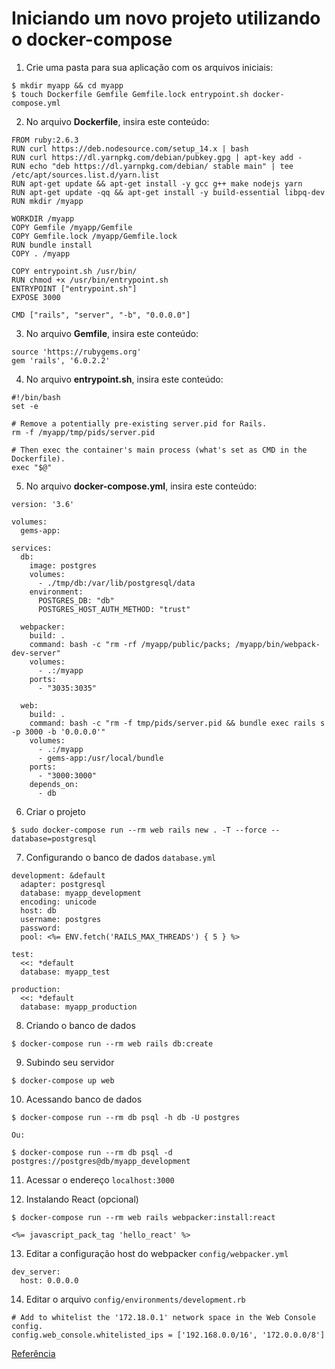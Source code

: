 # Iniciando um novo projeto utilizando o docker-compose

1. Crie uma pasta para sua aplicação com os arquivos iniciais:

```
$ mkdir myapp && cd myapp
$ touch Dockerfile Gemfile Gemfile.lock entrypoint.sh docker-compose.yml
```

2. No arquivo **Dockerfile**, insira este conteúdo:

```
FROM ruby:2.6.3
RUN curl https://deb.nodesource.com/setup_14.x | bash
RUN curl https://dl.yarnpkg.com/debian/pubkey.gpg | apt-key add -
RUN echo "deb https://dl.yarnpkg.com/debian/ stable main" | tee /etc/apt/sources.list.d/yarn.list
RUN apt-get update && apt-get install -y gcc g++ make nodejs yarn
RUN apt-get update -qq && apt-get install -y build-essential libpq-dev
RUN mkdir /myapp

WORKDIR /myapp
COPY Gemfile /myapp/Gemfile
COPY Gemfile.lock /myapp/Gemfile.lock
RUN bundle install
COPY . /myapp

COPY entrypoint.sh /usr/bin/
RUN chmod +x /usr/bin/entrypoint.sh
ENTRYPOINT ["entrypoint.sh"]
EXPOSE 3000

CMD ["rails", "server", "-b", "0.0.0.0"]
```

3. No arquivo **Gemfile**, insira este conteúdo:

```
source 'https://rubygems.org'
gem 'rails', '6.0.2.2'
```

4. No arquivo **entrypoint.sh**, insira este conteúdo:

```
#!/bin/bash
set -e

# Remove a potentially pre-existing server.pid for Rails.
rm -f /myapp/tmp/pids/server.pid

# Then exec the container's main process (what's set as CMD in the Dockerfile).
exec "$@"
```

5. No arquivo **docker-compose.yml**, insira este conteúdo:

```
version: '3.6'

volumes:
  gems-app:

services:
  db:
    image: postgres
    volumes:
      - ./tmp/db:/var/lib/postgresql/data
    environment:
      POSTGRES_DB: "db"
      POSTGRES_HOST_AUTH_METHOD: "trust"

  webpacker:
    build: .
    command: bash -c "rm -rf /myapp/public/packs; /myapp/bin/webpack-dev-server"
    volumes:
      - .:/myapp
    ports:
      - "3035:3035"

  web:
    build: .
    command: bash -c "rm -f tmp/pids/server.pid && bundle exec rails s -p 3000 -b '0.0.0.0'"
    volumes:
      - .:/myapp
      - gems-app:/usr/local/bundle
    ports:
      - "3000:3000"
    depends_on:
      - db
```

6. Criar o projeto

```
$ sudo docker-compose run --rm web rails new . -T --force --database=postgresql
```

7. Configurando o banco de dados `database.yml`

```
development: &default
  adapter: postgresql
  database: myapp_development
  encoding: unicode
  host: db
  username: postgres
  password:
  pool: <%= ENV.fetch('RAILS_MAX_THREADS') { 5 } %>

test:
  <<: *default
  database: myapp_test

production:
  <<: *default
  database: myapp_production
```

8. Criando o banco de dados

```
$ docker-compose run --rm web rails db:create
```

9. Subindo seu servidor

```
$ docker-compose up web
```

10. Acessando banco de dados

```
$ docker-compose run --rm db psql -h db -U postgres

Ou:

$ docker-compose run --rm db psql -d postgres://postgres@db/myapp_development
```

11. Acessar o endereço `localhost:3000`

12. Instalando React (opcional)

```
$ docker-compose run --rm web rails webpacker:install:react

<%= javascript_pack_tag 'hello_react' %>
```

13. Editar a configuração host do webpacker `config/webpacker.yml`

```
dev_server:
  host: 0.0.0.0
```

14. Editar o arquivo `config/environments/development.rb`

```
# Add to whitelist the '172.18.0.1' network space in the Web Console config.
config.web_console.whitelisted_ips = ['192.168.0.0/16', '172.0.0.0/8']
```

[Referência](https://medium.com/@pedro_ayres/rails-6-docker-postgres-a0158b01bfde)
